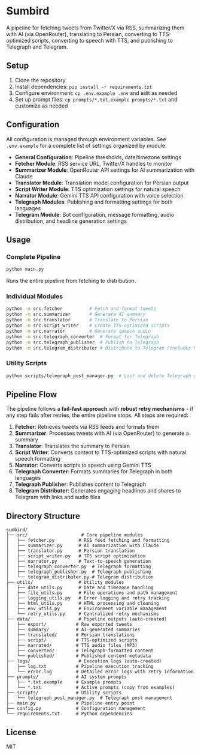# Sumbird

A pipeline for fetching tweets from Twitter/X via RSS, summarizing them with AI (via OpenRouter), translating to Persian, converting to TTS-optimized scripts, converting to speech with TTS, and publishing to Telegraph and Telegram.

## Setup

1. Clone the repository
2. Install dependencies: `pip install -r requirements.txt`
3. Configure environment: `cp .env.example .env` and edit as needed
4. Set up prompt files: `cp prompts/*.txt.example prompts/*.txt` and customize as needed

## Configuration

All configuration is managed through environment variables. See `.env.example` for a complete list of settings organized by module:

- **General Configuration**: Pipeline thresholds, date/timezone settings
- **Fetcher Module**: RSS service URL, Twitter/X handles to monitor
- **Summarizer Module**: OpenRouter API settings for AI summarization with Claude
- **Translator Module**: Translation model configuration for Persian output
- **Script Writer Module**: TTS optimization settings for natural speech
- **Narrator Module**: Gemini TTS API configuration with voice selection
- **Telegraph Modules**: Publishing and formatting settings for both languages
- **Telegram Module**: Bot configuration, message formatting, audio distribution, and headline generation settings

## Usage

### Complete Pipeline
```bash
python main.py
```
Runs the entire pipeline from fetching to distribution.

### Individual Modules
```bash
python -m src.fetcher          # Fetch and format tweets
python -m src.summarizer       # Generate AI summary
python -m src.translator       # Translate to Persian
python -m src.script_writer    # Create TTS-optimized scripts
python -m src.narrator         # Generate speech audio
python -m src.telegraph_converter  # Format for Telegraph
python -m src.telegraph_publisher  # Publish to Telegraph
python -m src.telegram_distributer # Distribute to Telegram (includes headline generation)
```

### Utility Scripts
```bash
python scripts/telegraph_post_manager.py  # List and delete Telegraph posts
```

## Pipeline Flow

The pipeline follows a **fail-fast approach** with **robust retry mechanisms** - if any step fails after retries, the entire pipeline stops. All steps are required:

1. **Fetcher**: Retrieves tweets via RSS feeds and formats them
2. **Summarizer**: Processes tweets with AI (via OpenRouter) to generate a summary
3. **Translator**: Translates the summary to Persian
4. **Script Writer**: Converts content to TTS-optimized scripts with natural speech formatting
5. **Narrator**: Converts scripts to speech using Gemini TTS
6. **Telegraph Converter**: Formats summaries for Telegraph in both languages
7. **Telegraph Publisher**: Publishes content to Telegraph
8. **Telegram Distributer**: Generates engaging headlines and shares to Telegram with links and audio files

## Directory Structure

```
sumbird/
├── src/                    # Core pipeline modules
│   ├── fetcher.py         # RSS feed fetching and formatting
│   ├── summarizer.py      # AI summarization with Claude
│   ├── translator.py      # Persian translation
│   ├── script_writer.py   # TTS script optimization
│   ├── narrator.py        # Text-to-speech generation
│   ├── telegraph_converter.py  # Telegraph formatting
│   ├── telegraph_publisher.py  # Telegraph publishing
│   └── telegram_distributer.py # Telegram distribution
├── utils/                 # Utility modules
│   ├── date_utils.py      # Date and timezone handling
│   ├── file_utils.py      # File operations and path management
│   ├── logging_utils.py   # Error logging and retry tracking
│   ├── html_utils.py      # HTML processing and cleaning
│   ├── env_utils.py       # Environment variable management
│   └── retry_utils.py     # Centralized retry mechanisms
├── data/                  # Pipeline outputs (auto-created)
│   ├── export/           # Raw exported tweets
│   ├── summary/          # AI-generated summaries
│   ├── translated/       # Persian translations
│   ├── script/           # TTS-optimized scripts
│   ├── narrated/         # TTS audio files (MP3)
│   ├── converted/        # Telegraph-formatted content
│   └── published/        # Published content metadata
├── logs/                  # Execution logs (auto-created)
│   ├── log.txt           # Pipeline execution tracking
│   └── error.log         # Detailed error logs with retry information
├── prompts/              # AI system prompts
│   ├── *.txt.example     # Example prompts
│   └── *.txt             # Active prompts (copy from examples)
├── scripts/              # Utility scripts
│   └── telegraph_post_manager.py  # Telegraph post management
├── main.py               # Pipeline entry point
├── config.py             # Configuration management
└── requirements.txt      # Python dependencies
```

## License

MIT